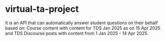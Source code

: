 # virtual-ta-project
It is an API that can automatically answer student questions on their behalf based on:  Course content with content for TDS Jan 2025 as on 15 Apr 2025 and TDS Discourse posts with content from 1 Jan 2025 - 14 Apr 2025.
